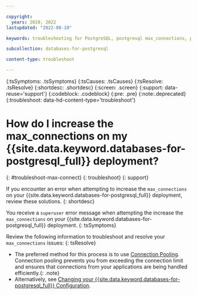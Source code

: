 ```yaml
---

copyright:
  years: 2020, 2022
lastupdated: "2022-08-10"

keywords: troubleshooting for PostgreSQL, postgresql max_connections, postgres max connections, postgresql connection pooling, postgres connection pooling

subcollection: databases-for-postgresql

content-type: troubleshoot

---
```


{:tsSymptoms: .tsSymptoms}
{:tsCauses: .tsCauses}
{:tsResolve: .tsResolve}
{:shortdesc: .shortdesc}
{:screen: .screen}
{:support: data-reuse='support'}
{:codeblock: .codeblock}
{:pre: .pre}
{:note:.deprecated}
{:troubleshoot: data-hd-content-type='troubleshoot'}
 

# How do I increase the max_connections on my {{site.data.keyword.databases-for-postgresql_full}} deployment?
{: #troubleshoot-max-connect}
{: troubleshoot}
{: support}

If you encounter an error when attempting to increase the `max_connections` on your {{site.data.keyword.databases-for-postgresql_full}} deployment, review these solutions.
{: shortdesc}

You receive a `superuser` error message when attempting the increase the `max_connections` on your {{site.data.keyword.databases-for-postgresql_full}} deployment.
{: tsSymptoms}

Review the following information to troubleshoot and resolve your `max_connections` issues:
{: tsResolve}

* The preferred method for this process is to use [Connection Pooling](/docs/databases-for-postgresql?topic=databases-for-postgresql-managing-connections#connection-pooling). Connection pooling prevents you from exceeding the connection limit and ensures that connections from your applications are being handled efficiently.{: .note}
* Alternatively, see [Changing your {{site.data.keyword.databases-for-postgresql_full}} Configuration](/docs/databases-for-postgresql?topic=databases-for-postgresql-changing-configuration).
